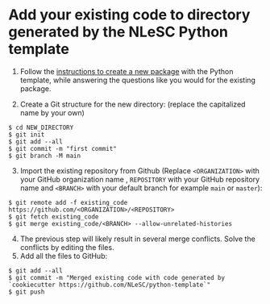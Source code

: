 # Add your existing code to directory generated by the NLeSC Python template

1. Follow the [instructions to create a new package](https://github.com/NLeSC/python-template#how-to-use) with the Python template, while answering the questions like you would for the existing package.

2. Create a Git structure for the new directory: (replace the capitalized name by your own)
```shell
$ cd NEW_DIRECTORY
$ git init
$ git add --all
$ git commit -m "first commit"
$ git branch -M main
```

3. Import the existing repository from Github (Replace `<ORGANIZATION>` with your GitHub organization name , `REPOSITORY` with your GitHub repository name and `<BRANCH>` with your default branch for example `main` or `master`):
```shell
$ git remote add -f existing_code https://github.com/<ORGANIZATION>/<REPOSITORY>
$ git fetch existing_code
$ git merge existing_code/<BRANCH> --allow-unrelated-histories
```

4. The previous step will likely result in several merge conflicts. Solve the conflicts by editing the files.
5. Add all the files to GitHub:
```shell
$ git add --all
$ git commit -m "Merged existing code with code generated by `cookiecutter https://github.com/NLeSC/python-template`"
$ git push
```

